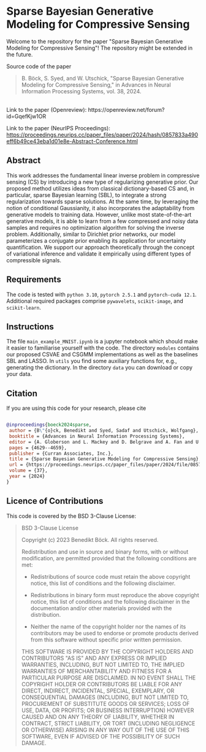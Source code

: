 # Sparse Bayesian Generative Modeling for Compressive Sensing
Welcome to the repository for the paper "Sparse Bayesian Generative Modeling for Compressive Sensing"! The repository might be extended in the future.

Source code of the paper 
>B. Böck, S. Syed, and W. Utschick,
>"Sparse Bayesian Generative Modeling for Compressive Sensing," in Advances in
Neural Information Processing Systems, vol. 38, 2024.
<br>
Link to the paper (Openreview): https://openreview.net/forum?id=GqefKjw1OR

Link to the paper (NeurIPS Proceedings): https://proceedings.neurips.cc/paper_files/paper/2024/hash/0857833a490eff6b49ce43eba1d01e8e-Abstract-Conference.html


## Abstract

This work addresses the fundamental linear inverse problem in compressive sensing (CS) by introducing a new type of regularizing generative prior. Our proposed method utilizes ideas from classical dictionary-based CS and, in particular, sparse Bayesian learning (SBL), to integrate a strong regularization towards sparse solutions. At the same time, by leveraging the notion of conditional Gaussianity, it also incorporates the adaptability from generative models to training data. However, unlike most state-of-the-art generative models, it is able to learn from a few compressed and noisy data samples and requires no optimization algorithm for solving the inverse problem. Additionally, similar to Dirichlet prior networks, our model parameterizes a conjugate prior enabling its application for uncertainty quantification. We support our approach theoretically through the concept of variational inference and validate it empirically using different types of compressible signals. 

## Requirements
The code is tested with `python 3.10`, `pytorch 2.5.1` and `pytorch-cuda 12.1`. Additional required packages comprise `pywavelets`, `scikit-image`, and `scikit-learn`.

## Instructions
The file `main_example_MNIST.ipynb` is a jupyter notebook which should make it easier to familiarise yourself with the code. The directory `modules` contains our proposed CSVAE and CSGMM implementations as well as the baselines SBL and LASSO. In `utils` you find some auxiliary functions for, e.g., generating the dictionary. In the directory `data` you can download or copy your data. 

## Citation
If you are using this code for your research, please cite

```bibtex

@inproceedings{boeck2024sparse,
 author = {B\"{o}ck, Benedikt and Syed, Sadaf and Utschick, Wolfgang},
 booktitle = {Advances in Neural Information Processing Systems},
 editor = {A. Globerson and L. Mackey and D. Belgrave and A. Fan and U. Paquet and J. Tomczak and C. Zhang},
 pages = {4629--4659},
 publisher = {Curran Associates, Inc.},
 title = {Sparse Bayesian Generative Modeling for Compressive Sensing},
 url = {https://proceedings.neurips.cc/paper_files/paper/2024/file/0857833a490eff6b49ce43eba1d01e8e-Paper-Conference.pdf},
 volume = {37},
 year = {2024}
}

```
## Licence of Contributions
This code is covered by the BSD 3-Clause License:

> BSD 3-Clause License
>
> Copyright (c) 2023 Benedikt Böck.
> All rights reserved.
>
> Redistribution and use in source and binary forms, with or without
>modification, are permitted provided that the following conditions are met:
>
> * Redistributions of source code must retain the above copyright notice, this
>  list of conditions and the following disclaimer.
>
> * Redistributions in binary form must reproduce the above copyright notice,
>  this list of conditions and the following disclaimer in the documentation
>  and/or other materials provided with the distribution.
>
> * Neither the name of the copyright holder nor the names of its
>  contributors may be used to endorse or promote products derived from
>  this software without specific prior written permission.
>
> THIS SOFTWARE IS PROVIDED BY THE COPYRIGHT HOLDERS AND CONTRIBUTORS "AS IS"
> AND ANY EXPRESS OR IMPLIED WARRANTIES, INCLUDING, BUT NOT LIMITED TO, THE
> IMPLIED WARRANTIES OF MERCHANTABILITY AND FITNESS FOR A PARTICULAR PURPOSE ARE
> DISCLAIMED. IN NO EVENT SHALL THE COPYRIGHT HOLDER OR CONTRIBUTORS BE LIABLE
> FOR ANY DIRECT, INDIRECT, INCIDENTAL, SPECIAL, EXEMPLARY, OR CONSEQUENTIAL
> DAMAGES (INCLUDING, BUT NOT LIMITED TO, PROCUREMENT OF SUBSTITUTE GOODS OR
> SERVICES; LOSS OF USE, DATA, OR PROFITS; OR BUSINESS INTERRUPTION) HOWEVER
> CAUSED AND ON ANY THEORY OF LIABILITY, WHETHER IN CONTRACT, STRICT LIABILITY,
> OR TORT (INCLUDING NEGLIGENCE OR OTHERWISE) ARISING IN ANY WAY OUT OF THE USE
> OF THIS SOFTWARE, EVEN IF ADVISED OF THE POSSIBILITY OF SUCH DAMAGE.
